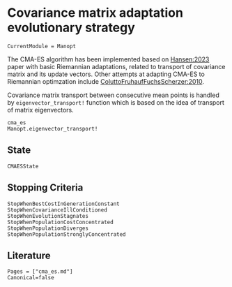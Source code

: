 # Covariance matrix adaptation evolutionary strategy

```@meta
CurrentModule = Manopt
```

The CMA-ES algorithm has been implemented based on [Hansen:2023](@cite) paper with basic Riemannian adaptations, related to transport of covariance matrix and its update vectors. Other attempts at adapting CMA-ES to Riemannian optimzation include [ColuttoFruhaufFuchsScherzer:2010](@cite).

Covariance matrix transport between consecutive mean points is handled by `eigenvector_transport!` function which is based on the idea of transport of matrix eigenvectors.

```@docs
cma_es
Manopt.eigenvector_transport!
```

## State

```@docs
CMAESState
```

## Stopping Criteria

```@docs
StopWhenBestCostInGenerationConstant
StopWhenCovarianceIllConditioned
StopWhenEvolutionStagnates
StopWhenPopulationCostConcentrated
StopWhenPopulationDiverges
StopWhenPopulationStronglyConcentrated
```

## Literature

```@bibliography
Pages = ["cma_es.md"]
Canonical=false
```
